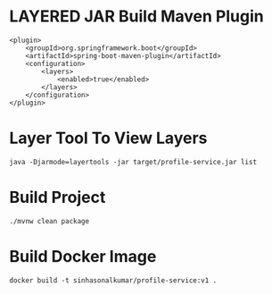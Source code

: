 # LAYERED JAR Build Maven Plugin

```
<plugin>
	<groupId>org.springframework.boot</groupId>
	<artifactId>spring-boot-maven-plugin</artifactId>
	<configuration>
		<layers>
			<enabled>true</enabled>
		</layers>
	</configuration>
</plugin>
```

# Layer Tool To View Layers

```
java -Djarmode=layertools -jar target/profile-service.jar list

```

# Build Project

```
./mvnw clean package
```


# Build Docker Image

```
docker build -t sinhasonalkumar/profile-service:v1 .
```
